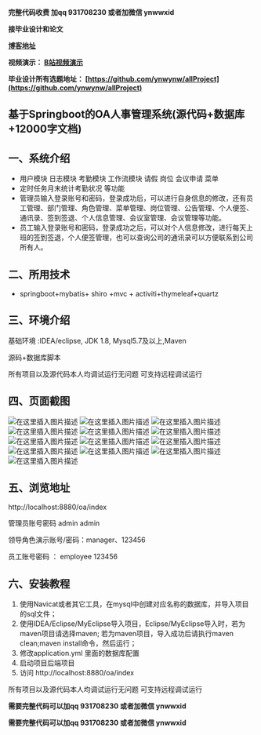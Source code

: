 **完整代码收费  加qq  931708230 或者加微信  ynwwxid**

**接毕业设计和论文**

**[博客地址](https://blog.csdn.net/2303_76227485/article/details/128647271)**

**视频演示：
[B站视频演示](https://www.bilibili.com/video/BV1Ye411c7VV)**

**毕业设计所有选题地址：
[https://github.com/ynwynw/allProject](https://github.com/ynwynw/allProject)**

## 基于Springboot的OA人事管理系统(源代码+数据库+12000字文档)

## 一、系统介绍

- 用户模块 日志模块 考勤模块 工作流模块 请假 岗位 会议申请 菜单 
- 定时任务月末统计考勤状况 等功能
- 管理员输入登录账号和密码，登录成功后，可以进行自身信息的修改，还有员工管理、部门管理、角色管理、菜单管理、岗位管理、公告管理、个人便签、通讯录、签到签退、个人信息管理、会议室管理、会议管理等功能。
- 员工输入登录账号和密码，登录成功之后，可以对个人信息修改，进行每天上班的签到签退，个人便签管理，也可以查询公司的通讯录可以方便联系到公司所有人。

## 二、所用技术

- springboot+mybatis+ shiro +mvc + activiti+thymeleaf+quartz


## 三、环境介绍

基础环境 :IDEA/eclipse, JDK 1.8, Mysql5.7及以上,Maven

源码+数据库脚本

所有项目以及源代码本人均调试运行无问题 可支持远程调试运行

## 四、页面截图

![在这里插入图片描述](https://img-blog.csdnimg.cn/5f5344e79c354e358bfd45ea0e6f5ecd.png#pic_center)
![在这里插入图片描述](https://img-blog.csdnimg.cn/675839360be2403abd59712359b4a223.png#pic_center)
![在这里插入图片描述](https://img-blog.csdnimg.cn/1acffb71f47d469296a116fb36902246.png#pic_center)
![在这里插入图片描述](https://img-blog.csdnimg.cn/a2ba9003207d43e0801b2a26fd4c015c.png#pic_center)
![在这里插入图片描述](https://img-blog.csdnimg.cn/3508b4f24b6e49c09885e3eefe81e1f3.png#pic_center)
![在这里插入图片描述](https://img-blog.csdnimg.cn/4ada8411cad249ccaa1093a833c2ca92.png#pic_center)
![在这里插入图片描述](https://img-blog.csdnimg.cn/6c0bc581e9ef42039bc9a714090e6613.png#pic_center)
![在这里插入图片描述](https://img-blog.csdnimg.cn/8cc44a5f338c43c89d6de8fabcf240d3.png#pic_center)
![在这里插入图片描述](https://img-blog.csdnimg.cn/407b58ad2a904eadb5f6fe8a9dffb138.png#pic_center)
![在这里插入图片描述](https://img-blog.csdnimg.cn/80fcdb4a4b124c79abb5e5ad96ca48e1.png#pic_center)
![在这里插入图片描述](https://img-blog.csdnimg.cn/31067672149d44de9d21d0224702bdf6.png#pic_center)
![在这里插入图片描述](https://img-blog.csdnimg.cn/29ddbd579d4b407c9ab5be839fd5c6b8.png#pic_center)
![在这里插入图片描述](https://img-blog.csdnimg.cn/1785e4c67ef34375b14c049f275d6294.png#pic_center)

## 五、浏览地址

http://localhost:8880/oa/index

管理员账号密码  admin admin

领导角色演示账号/密码：manager、123456

员工账号密码 ： employee  123456

## 六、安装教程

1. 使用Navicat或者其它工具，在mysql中创建对应名称的数据库，并导入项目的sql文件；
2. 使用IDEA/Eclipse/MyEclipse导入项目，Eclipse/MyEclipse导入时，若为maven项目请选择maven;
   若为maven项目，导入成功后请执行maven clean;maven install命令，然后运行；
3. 修改application.yml 里面的数据库配置
4. 启动项目后端项目 
5. 访问  http://localhost:8880/oa/index

所有项目以及源代码本人均调试运行无问题 可支持远程调试运行

**需要完整代码可以加qq  931708230 或者加微信  ynwwxid**

**需要完整代码可以加qq  931708230 或者加微信  ynwwxid**

   
